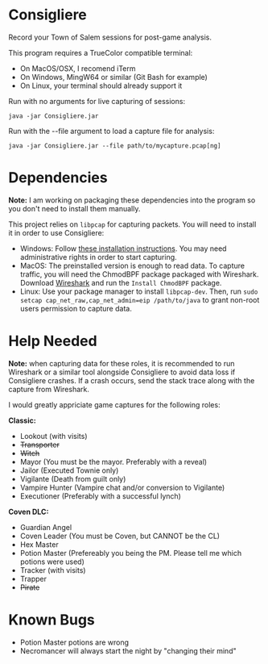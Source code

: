 # Consigliere
Record your Town of Salem sessions for post-game analysis.

This program requires a TrueColor compatible terminal:
- On MacOS/OSX, I recomend iTerm
- On Windows, MingW64 or similar (Git Bash for example)
- On Linux, your terminal should already support it


Run with no arguments for live capturing of sessions:

`java -jar Consigliere.jar`

Run with the --file argument to load a capture file for analysis:

`java -jar Consigliere.jar --file path/to/mycapture.pcap[ng]`

# Dependencies

**Note:** I am working on packaging these dependencies into the program so you don't need to install them manually.

This project relies on `libpcap` for capturing packets. You will need to install it in order to use Consigliere:
- Windows: Follow [these installation instructions](https://github.com/kaitoy/pcap4j#winpcap-or-npcap). You may need administrative rights in order to start capturing.
- MacOS: The preinstalled version is enough to read data. To capture traffic, you will need the ChmodBPF package packaged with Wireshark. Download [Wireshark](https://www.wireshark.org/download.html) and run the `Install ChmodBPF` package.
- Linux: Use your package manager to install `libpcap-dev`. Then, run `sudo setcap cap_net_raw,cap_net_admin=eip /path/to/java` to grant non-root users permission to capture data.

# Help Needed
**Note:** when capturing data for these roles, it is recommended to run Wireshark or a similar tool alongside Consigliere to avoid data loss if Consigliere crashes. If a crash occurs, send the stack trace along with the capture from Wireshark.

I would greatly appriciate game captures for the following roles:

**Classic:**
- Lookout (with visits)
- ~~Transporter~~
- ~~Witch~~
- Mayor (You must be the mayor. Preferably with a reveal)
- Jailor (Executed Townie only)
- Vigilante (Death from guilt only)
- Vampire Hunter (Vampire chat and/or conversion to Vigilante)
- Executioner (Preferably with a successful lynch)

**Coven DLC:**
- Guardian Angel
- Coven Leader (You must be Coven, but CANNOT be the CL)
- Hex Master
- Potion Master (Prefereably you being the PM. Please tell me which potions were used)
- Tracker (with visits)
- Trapper
- ~~Pirate~~

# Known Bugs
- Potion Master potions are wrong
- Necromancer will always start the night by "changing their mind"

